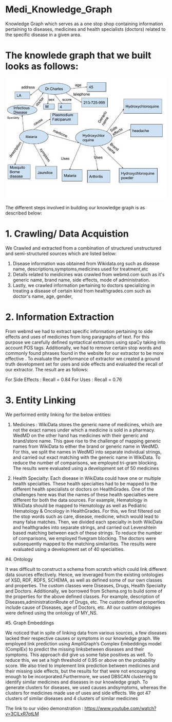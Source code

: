 # Medi_Knowledge_Graph
Knowledge Graph which serves as a one stop shop containing information pertaining to diseases, medicines and health specialists (doctors) related to the specific disease in a given area.

# The knowlede graph that we built looks as follows:
![Alt Text](https://github.com/pratheekbalaji/Medi_Knowledge_Graph/blob/main/example.jpg?raw=true)

The different steps involved in building our knowledge graph is as described below:

# 1. Crawling/ Data Acquistion

We Crawled and extracted from a combination of structured unstructured and semi-structured sources which are listed below:

1. Disease information was obtained from Wikidata.org such as disease name, descriptions,symptoms,medicines used for treatment,etc
2. Details related to meidicines was crawled from webmd.com such as it's generic name, brand name, side effects, mode of administration.
3. Lastly, we crawled information pertaining to doctors specializing in treating a disease of certain kind from healthgrades.com such as doctor's name, age, gender,

# 2. Information Extraction

From webmd we had to extract specific information pertaining to side effects and uses of medicines from long paragraphs of text. For this purpose we carefully defined syntactical extractors using spaCy taking into account POS tags. Additionally, we had to remove certain stop words and commonly found phrases found in the website for our extractor to be more effective . To evaluate the performance of extractor we created a ground truth development set for uses and side effects and evaluated the recall of our extractor. The result are as follows:

For Side Effects : Recall = 0.84
For Uses : Recall = 0.76

# 3. Entity Linking

We performed entity linking for the below entities:

1) Medicines : WikiData stores the generic name of medicines, which are not the exact names under which a medicine is sold in a pharmacy. WedMD on the other hand has medicines with their generic and brand/store name. This gave rise to the challenge of mapping generic names from WikiData to either the brand or generic name in WedMD. For this, we split the names in WedMD into separate individual strings, and carried out exact matching with the generic name in WikiData. To reduce
the number of comparisons, we employed tri-gram blocking. The results were evaluated using a development set of 50 medicines

2) Health Specialty: Each disease in WikiData could have one or multiple health specialties. These health specialties had to be mapped to the different health specialists or doctors on HealthGrades. One of the challenges here was that the names of these health specialties were different for both the data sources. For example, Hematology in WikiData should be mapped to Hematology as well as Pediatric Hematology & Oncology in HealthGrades. For this, we first filtered out the stop words such as care, disease, medicine, which would lead to many false matches. Then, we divided each specialty in both WikiData and healthgrades into separate strings, and carried out Levenshtein based matching between each of these strings. To reduce the number of comparisons, we employed fivegram blocking. The doctors were subsequently mapped to the matching similarities. The results were evaluated using a development set of 40 specialties.

#4. Ontology

It was difficult to construct a schema from scratch which could link different data sources effectively. Hence, we leveraged from the existing ontologies
of XSD, RDF, RDFS, SCHEMA, as well as defined some of our own classes and properties. The custom classes were Diseases, Drugs, Health Specialty and
Doctors. Additionally, we borrowed from Schema.org to build some of the properties for the above defined classes. For example, description of Diseases,administrationRoute of Drugs, etc. The custom defined properties include cause of Diseases, age of Doctors, etc. All our custom ontologies were defined using the ontology of MY_NS.

#5. Graph Embeddings

We noticed that in spite of linking data from various sources, a few diseases lacked their respective causes or symptoms in our knowledge graph. We
employed link prediction using AmpliGraph’s Complex Embeddings model (ComplEx) to predict the missing linksbetween diseases and their symptoms. This
approach did give us some false positives as well. To reduce this, we set a high threshold of 0.95 or above on the probability score. We also tried to implement link prediction between medicines and their missing side effects, but the results for that were not encouraging enough to be incorporated.Furthermore, we used DBSCAN clustering to identify similar medicines and diseases in our knowledge graph. To generate clusters for diseases, we used causes andsymptoms, whereas the clusters for medicines made use of uses and side effects. We got 47 clusters of similar diseases and 4 clusters of similar medicines


The link to our video demonstration : https://www.youtube.com/watch?v=3ClLxR7qtLM


